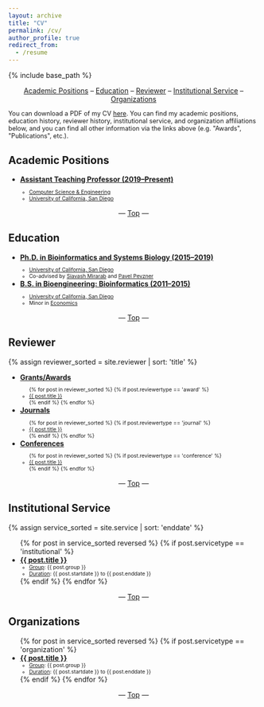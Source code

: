 ```yaml
---
layout: archive
title: "CV"
permalink: /cv/
author_profile: true
redirect_from:
  - /resume
---
```


{% include base_path %}

<center><a href="#academic-positions">Academic Positions</a> – <a href="#education">Education</a> – <a href="#reviewer">Reviewer</a> – <a href="#institutional-service">Institutional Service</a> – <a href="#organizations">Organizations</a></center>

<p style="font-size:0.9em">You can download a PDF of my CV <a href="https://github.com/niemasd/curriculum-vitae/releases/latest/download/main.pdf" target="_blank">here</a>. You can find my academic positions, education history, reviewer history, institutional service, and organization affiliations below, and you can find all other information via the links above (e.g. "Awards", "Publications", etc.).</p>

<h2 id="academic-positions">Academic Positions</h2>
<ul>
  <li><b><u>Assistant Teaching Professor (2019–Present)</u></b></li>
  <ul style="font-size:0.75em">
    <li><a href="https://cse.ucsd.edu/" target="_blank">Computer Science & Engineering</a></li>
    <li><a href="https://ucsd.edu/" target="_blank">University of California, San Diego</a></li>
  </ul>
</ul>

<center>— <a href="#top">Top</a> —</center>

<h2 id="education">Education</h2>
<ul>
  <li><b><u>Ph.D. in Bioinformatics and Systems Biology (2015–2019)</u></b></li>
  <ul style="font-size:0.75em">
    <li><a href="https://ucsd.edu/" target="_blank">University of California, San Diego</a></li>
    <li>Co-advised by <a href="http://eceweb.ucsd.edu/~smirarab/" target="_blank">Siavash Mirarab</a> and <a href="https://bioalgorithms.ucsd.edu/" target="_blank">Pavel Pevzner</a></li>
  </ul>
  <li><b><u>B.S. in Bioengineering: Bioinformatics (2011–2015)</u></b></li>
  <ul style="font-size:0.75em">
    <li><a href="https://ucsd.edu/" target="_blank">University of California, San Diego</a></li>
    <li>Minor in <a href="https://economics.ucsd.edu/undergraduate-program/major-minor-requirements/minors.html" target="_blank">Economics</a></li>
  </ul>
</ul>

<center>— <a href="#top">Top</a> —</center>

<h2 id="reviewer">Reviewer</h2>
{% assign reviewer_sorted = site.reviewer | sort: 'title' %}
<ul>
  <li><b><u>Grants/Awards</u></b></li>
  <ul style="font-size:0.75em">{% for post in reviewer_sorted %}
    {% if post.reviewertype == 'award' %}
      <li><a href="{{ post.venueurl }}" target="_blank">{{ post.title }}</a></li>
    {% endif %}
  {% endfor %}</ul>
  <li><b><u>Journals</u></b></li>
  <ul style="font-size:0.75em">{% for post in reviewer_sorted %}
    {% if post.reviewertype == 'journal' %}
      <li><a href="{{ post.venueurl }}" target="_blank">{{ post.title }}</a></li>
    {% endif %}
  {% endfor %}</ul>
  <li><b><u>Conferences</u></b></li>
  <ul style="font-size:0.75em">{% for post in reviewer_sorted %}
    {% if post.reviewertype == 'conference' %}
      <li><a href="{{ post.venueurl }}" target="_blank">{{ post.title }}</a></li>
    {% endif %}
  {% endfor %}</ul>
</ul>

<center>— <a href="#top">Top</a> —</center>

<h2 id="institutional-service">Institutional Service</h2>
{% assign service_sorted = site.service | sort: 'enddate' %}
<ul>{% for post in service_sorted reversed %}
  {% if post.servicetype == 'institutional' %}
    <li>
      <b><u>{{ post.title }}</u></b>
      <ul style="font-size:0.75em">
        <li><u>Group</u>: {{ post.group }}</li>
        <li><u>Duration</u>: {{ post.startdate }} to {{ post.enddate }}</li>
      </ul>
    </li>
  {% endif %}
{% endfor %}</ul>

<center>— <a href="#top">Top</a> —</center>

<h2 id="organizations">Organizations</h2>
<ul>{% for post in service_sorted reversed %}
  {% if post.servicetype == 'organization' %}
    <li>
      <b><u>{{ post.title }}</u></b>
      <ul style="font-size:0.75em">
        <li><u>Group</u>: {{ post.group }}</li>
        <li><u>Duration</u>: {{ post.startdate }} to {{ post.enddate }}</li>
      </ul>
    </li>
  {% endif %}
{% endfor %}</ul>

<center>— <a href="#top">Top</a> —</center>
